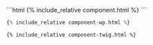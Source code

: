 <div id="html-tab"></div>
```html
{% include_relative component.html %}
```

```php
{% include_relative component-wp.html %}
```

```twig
{% include_relative component-twig.html %}
```